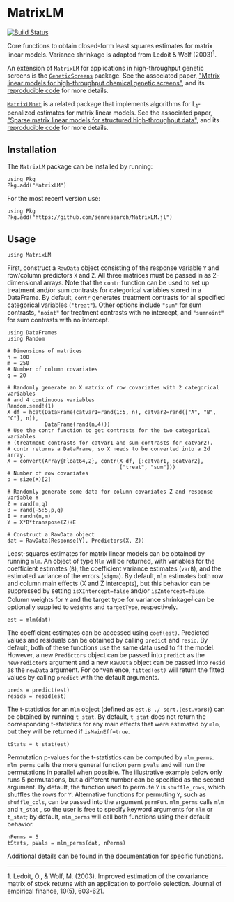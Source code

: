 # MatrixLM

[![Build Status](https://travis-ci.com/senresearch/MatrixLM.jl.svg?branch=master)](https://travis-ci.com/senresearch/MatrixLM.jl)

Core functions to obtain closed-form least squares estimates for matrix linear models. Variance shrinkage is adapted from Ledoit & Wolf (2003)<sup>[1](#myfootnote1)</sup>.

An extension of `MatrixLM` for applications in high-throughput genetic screens is the [`GeneticScreens`](https://github.com/senresearch/GeneticScreens.jl) package. See the associated paper, ["Matrix linear models for high-throughput chemical genetic screens"](http://dx.doi.org/10.1534/genetics.119.302299), and its [reproducible code](https://github.com/senresearch/mlm_gs_supplement) for more details. 

[`MatrixLMnet`](https://github.com/senresearch/MatrixLMnet.jl) is a related package that implements algorithms for  L<sub>1</sub>-penalized estimates for matrix linear models. See the associated paper, ["Sparse matrix linear models for structured high-throughput data"](https://arxiv.org/abs/1712.05767), and its [reproducible code](https://github.com/senresearch/mlm_l1_supplement) for more details. 

## Installation 

The `MatrixLM` package can be installed by running: 

```
using Pkg
Pkg.add("MatrixLM")
```

For the most recent version use:
```
using Pkg
Pkg.add("https://github.com/senresearch/MatrixLM.jl")
```

## Usage 

```
using MatrixLM
```

First, construct a `RawData` object consisting of the response variable `Y` and row/column predictors `X` and `Z`. All three matrices must be passed in as 2-dimensional arrays. Note that the `contr` function can be used to set up treatment and/or sum contrasts for categorical variables stored in a DataFrame. By default, `contr` generates treatment contrasts for all specified categorical variables (`"treat"`). Other options include `"sum"` for sum contrasts, `"noint"` for treatment contrasts with no intercept, and `"sumnoint"` for sum contrasts with no intercept. 

```
using DataFrames
using Random

# Dimensions of matrices 
n = 100
m = 250
# Number of column covariates
q = 20

# Randomly generate an X matrix of row covariates with 2 categorical variables
# and 4 continuous variables
Random.seed!(1)
X_df = hcat(DataFrame(catvar1=rand(1:5, n), catvar2=rand(["A", "B", "C"], n)), 
            DataFrame(rand(n,4)))
# Use the contr function to get contrasts for the two categorical variables 
# (treatment contrasts for catvar1 and sum contrasts for catvar2).
# contr returns a DataFrame, so X needs to be converted into a 2d array.
X = convert(Array{Float64,2}, contr(X_df, [:catvar1, :catvar2], 
                                    ["treat", "sum"]))
# Number of row covariates
p = size(X)[2]

# Randomly generate some data for column covariates Z and response variable Y
Z = rand(m,q)
B = rand(-5:5,p,q)
E = randn(n,m)
Y = X*B*transpose(Z)+E

# Construct a RawData object
dat = RawData(Response(Y), Predictors(X, Z))
```

Least-squares estimates for matrix linear models can be obtained by running `mlm`. An object of type `Mlm` will be returned, with variables for the coefficient estimates (`B`), the coefficient variance estimates (`varB`), and the estimated variance of the errors (`sigma`). By default, `mlm` estimates both row and column main effects (X and Z intercepts), but this behavior can be suppressed by setting `isXIntercept=false` and/or `isZntercept=false`. Column weights for `Y` and the target type for variance shrinkage<sup>[1](#myfootnote1)</sup> can be optionally supplied to `weights` and `targetType`, respectively. 

```
est = mlm(dat)
```

The coefficient estimates can be accessed using `coef(est)`. Predicted values and residuals can be obtained by calling `predict` and `resid`. By default, both of these functions use the same data used to fit the model. However, a new `Predictors` object can be passed into `predict` as the `newPredictors` argument and a new `RawData` object can be passed into `resid` as the `newData` argument. For convenience, `fitted(est)` will return the fitted values by calling `predict` with the default arguments. 

```
preds = predict(est)
resids = resid(est)
```

The t-statistics for an `Mlm` object (defined as `est.B ./ sqrt.(est.varB)`) can be obtained by running `t_stat`. By default, `t_stat` does not return the corresponding t-statistics for any main effects that were estimated by `mlm`, but they will be returned if `isMainEff=true`. 

```
tStats = t_stat(est)
```

Permutation p-values for the t-statistics can be computed by `mlm_perms`. `mlm_perms` calls the more general function `perm_pvals` and will run the permutations in parallel when possible. The illustrative example below only runs 5 permutations, but a different number can be specified as the second argument. By default, the function used to permute `Y` is `shuffle_rows`, which shuffles the rows for `Y`. Alternative functions for permuting `Y`, such as `shuffle_cols`, can be passed into the argument `permFun`. `mlm_perms` calls `mlm` and `t_stat` , so the user is free to specify keyword arguments for `mlm` or `t_stat`; by default, `mlm_perms` will call both functions using their default behavior. 

```
nPerms = 5
tStats, pVals = mlm_perms(dat, nPerms)
```

Additional details can be found in the documentation for specific functions. 

---

<a name="myfootnote1">1</a>. Ledoit, O., & Wolf, M. (2003). Improved estimation of the covariance matrix of stock returns with an application to portfolio selection. Journal of empirical finance, 10(5), 603-621. 
